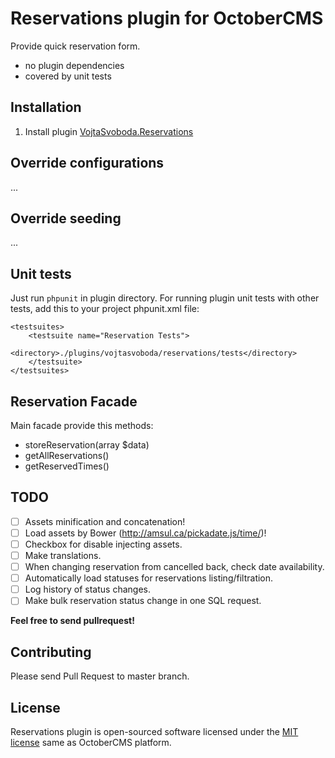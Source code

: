 # Reservations plugin for OctoberCMS

Provide quick reservation form.

- no plugin dependencies
- covered by unit tests

## Installation

1. Install plugin [VojtaSvoboda.Reservations](http://octobercms.com/plugin/vojtasvoboda-reservations)

## Override configurations

...

## Override seeding

...

## Unit tests

Just run `phpunit` in plugin directory. For running plugin unit tests with other tests,
add this to your project phpunit.xml file:

```
<testsuites>
    <testsuite name="Reservation Tests">
        <directory>./plugins/vojtasvoboda/reservations/tests</directory>
    </testsuite>
</testsuites>
```

## Reservation Facade

Main facade provide this methods:

- storeReservation(array $data)
- getAllReservations()
- getReservedTimes()

## TODO

- [ ] Assets minification and concatenation!
- [ ] Load assets by Bower (http://amsul.ca/pickadate.js/time/)!
- [ ] Checkbox for disable injecting assets.
- [ ] Make translations.
- [ ] When changing reservation from cancelled back, check date availability.
- [ ] Automatically load statuses for reservations listing/filtration.
- [ ] Log history of status changes.
- [ ] Make bulk reservation status change in one SQL request.

**Feel free to send pullrequest!**

## Contributing

Please send Pull Request to master branch.

## License

Reservations plugin is open-sourced software licensed under the [MIT license](http://opensource.org/licenses/MIT) same as OctoberCMS platform.
